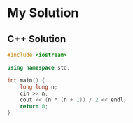 # My Solution

## C++ Solution

```cpp
#include <iostream>

using namespace std;

int main() {
    long long n;
    cin >> n;
    cout << (n * (n + 1)) / 2 << endl;
    return 0;
}
